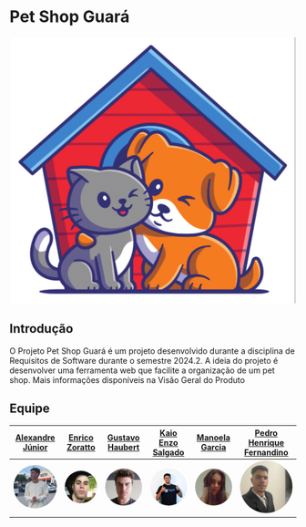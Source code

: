 # Pet Shop Guará

<div style="text-align: center;">
  <img src="../assets/imgs/petguara.png" alt="logo" width="500"/>
</div>

## Introdução 

 O Projeto Pet Shop Guará é um projeto desenvolvido durante a disciplina de Requisitos de Software durante o semestre 2024.2. A ideia do projeto é desenvolver uma ferramenta web que facilite a organização de um pet shop. Mais informações disponíveis na Visão Geral do Produto

## Equipe 

 | [Alexandre  Júnior](https://github.com/AlexandreLJr) | [Enrico  Zoratto](https://github.com/sidts) | [Gustavo  Haubert](https://github.com/GustavoHaubert) | [Kaio Enzo Salgado](https://github.com/kaioenzo) | [Manoela Garcia ](https://github.com/manu-sgc) | [Pedro Henrique Fernandino](https://github.com/PedroHenrique061) |
| :---: | :---: | :---: | :---: | :---: | :---: |
| [<img style="border-radius: 50%;" width="100px" src="../assets/imgs/alexandre.jpg">](https://github.com/AlexandreLJr) | [<img style="border-radius: 50%;" width="100px" src="../assets/imgs/enrico.jpg">](https://github.com/sidts) | [<img style="border-radius: 50%;" width="100px" src="../assets/imgs/gustavo.png">](https://github.com/GustavoHaubert) | [<img style="border-radius: 50%;" width="100px" src="../assets/imgs/kaio.jpg">](https://github.com/kaioenzo) | [<img style="border-radius: 50%;" width="100px" src="../assets/imgs/manu.jpg">](https://github.com/manu-sgc) | [<img style="border-radius: 50%;" width="100px" src="../assets/imgs/pedro.jpg">](https://github.com/PedroHenrique061) |

